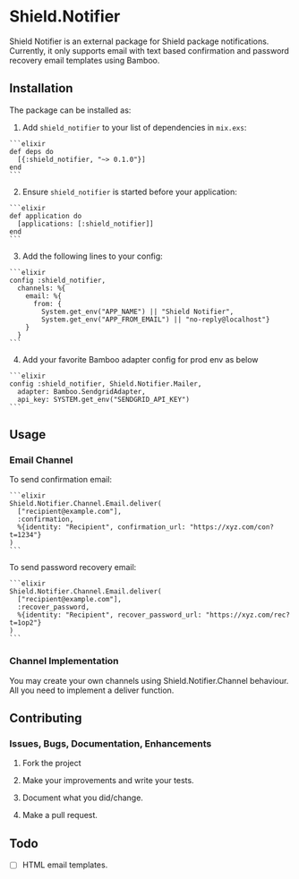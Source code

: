 # Shield.Notifier

Shield Notifier is an external package for Shield package notifications. Currently, it only supports email with text based confirmation and password recovery email templates using Bamboo.

## Installation

The package can be installed as:

  1. Add `shield_notifier` to your list of dependencies in `mix.exs`:

    ```elixir
    def deps do
      [{:shield_notifier, "~> 0.1.0"}]
    end
    ```

  2. Ensure `shield_notifier` is started before your application:

    ```elixir
    def application do
      [applications: [:shield_notifier]]
    end
    ```

  3. Add the following lines to your config:

    ```elixir
    config :shield_notifier,
      channels: %{
        email: %{
          from: {
            System.get_env("APP_NAME") || "Shield Notifier",
            System.get_env("APP_FROM_EMAIL") || "no-reply@localhost"}
        }
      }
    ```
  4. Add your favorite Bamboo adapter config for prod env as below

    ```elixir
    config :shield_notifier, Shield.Notifier.Mailer,
      adapter: Bamboo.SendgridAdapter,
      api_key: SYSTEM.get_env("SENDGRID_API_KEY")
    ```

## Usage

### Email Channel

To send confirmation email:

    ```elixir
    Shield.Notifier.Channel.Email.deliver(
      ["recipient@example.com"],
      :confirmation,
      %{identity: "Recipient", confirmation_url: "https://xyz.com/con?t=1234"}
    )
    ```

To send password recovery email:

    ```elixir
    Shield.Notifier.Channel.Email.deliver(
      ["recipient@example.com"],
      :recover_password,
      %{identity: "Recipient", recover_password_url: "https://xyz.com/rec?t=1op2"}
    )
    ```

### Channel Implementation

You may create your own channels using Shield.Notifier.Channel behaviour. All you need to implement a deliver function.

## Contributing

### Issues, Bugs, Documentation, Enhancements

  1. Fork the project

  2. Make your improvements and write your tests.

  3. Document what you did/change.

  4. Make a pull request.


## Todo

  - [ ] HTML email templates.
